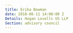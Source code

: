 ```yaml
---
title: Erika Bowman
date: 2018-06-11 14:00:00 Z
Details: Hogan Lovells US LLP
Section: advisory council
---
```


